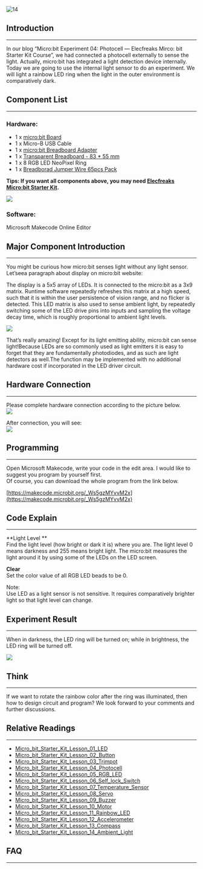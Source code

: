 ![14](https://i.imgur.com/NkZTTdv.jpg)  

## Introduction    
---  

In our blog “Micro:bit Experiment 04: Photocell — Elecfreaks Mirco: bit Starter Kit Course”, we had connected a photocell externally to sense the light. Actually, micro:bit has integrated a light detection device internally. Today we are going to use the internal light sensor to do an experiment. We will light a rainbow LED ring when the light in the outer environment is comparatively dark.     


## Component List    
---  

### Hardware:  

- 1 x [micro:bit Board](http://www.elecfreaks.com/estore/bbc-micro-bit-board-for-coding-programming.html)  
- 1 x Micro-B USB Cable  
- 1 x [micro:bit Breadboard Adapter](http://www.elecfreaks.com/estore/microbit-breadboard-adapter.html)  
- 1 x [Transparent Breadboard - 83 * 55 mm](http://www.elecfreaks.com/estore/transparent-breadboard-83-55-mm.html)  
- 1 x 8 RGB LED NeoPixel Ring  
- 1 x [Breadborad Jumper Wire 65pcs Pack](http://www.elecfreaks.com/estore/breadborad-jumper-wire-65pcs-pack.html)  

**Tips: If you want all components above, you may need [Elecfreaks Micro:bit Starter Kit](http://www.elecfreaks.com/estore/elecfreaks-micro-bit-starter-kit-795.html).**  

![](https://i.imgur.com/W4tseua.jpg)  

### Software:  

Microsoft Makecode Online Editor  


## Major Component Introduction    
---  

You might be curious how micro:bit senses light without any light sensor. Let’seea paragraph about display on micro:bit website:  

The display is a 5x5 array of LEDs. It is connected to the micro:bit as a 3x9 matrix. Runtime software repeatedly refreshes this matrix at a high speed, such that it is within the user persistence of vision range, and no flicker is detected. This LED matrix is also used to sense ambient light, by repeatedly switching some of the LED drive pins into inputs and sampling the voltage decay time, which is roughly proportional to ambient light levels.  

![](https://i.imgur.com/1JzFZG3.jpg)  

That’s really amazing! Except for its light emitting ability, micro:bit can sense light!Because LEDs are so commonly used as light emitters it is easy to forget that they are fundamentally photodiodes, and as such are light detectors as well.The function may be implemented with no additional hardware cost if incorporated in the LED driver circuit.  


## Hardware Connection    
---  

Please complete hardware connection according to the picture below.  
![](https://i.imgur.com/fKgQRoW.jpg)   

After connection, you will see:  
![](https://i.imgur.com/Hacl6BL.jpg)  


## Programming    
---  

Open Microsoft Makecode, write your code in the edit area. I would like to suggest you program by yourself first.  
Of course, you can download the whole program from the link below.   

[https://makecode.microbit.org/_Ws5gzMYvvM2x](https://makecode.microbit.org/_Ws5gzMYvvM2x)  


## Code Explain    
---  

**Light Level **  
Find the light level (how bright or dark it is) where you are. The light level 0 means darkness and 255 means bright light. The micro:bit measures the light around it by using some of the LEDs on the LED screen.  

**Clear**  
Set the color value of all RGB LED beads to be 0.  

Note:   
Use LED as a light sensor is not sensitive. It requires comparatively brighter light so that light level can change.  


## Experiment Result    
---  

When in darkness, the LED ring will be turned on; while in brightness, the LED ring will be turned off.  

![](https://i.imgur.com/F9B9ySD.gif)  


## Think    
---  

If we want to rotate the rainbow color after the ring was illuminated, then how to design circuit and program? We look forward to your comments and further discussions.  


## Relative Readings  
---  

- [Micro_bit_Starter_Kit_Lesson_01_LED](/Micro_bit_Starter_Kit_Lesson_01_LED/)
- [Micro_bit_Starter_Kit_Lesson_02_Button](/Micro_bit_Starter_Kit_Lesson_02_Button/)
- [Micro_bit_Starter_Kit_Lesson_03_Trimpot](/Micro_bit_Starter_Kit_Lesson_03_Trimpot/)
- [Micro_bit_Starter_Kit_Lesson_04_Photocell](/Micro_bit_Starter_Kit_Lesson_04_Photocell/)
- [Micro_bit_Starter_Kit_Lesson_05_RGB_LED](/Micro_bit_Starter_Kit_Lesson_05_RGB_LED/)
- [Micro_bit_Starter_Kit_Lesson_06_Self_lock_Switch](/Micro_bit_Starter_Kit_Lesson_06_Self_lock_Switch/)
- [Micro_bit_Starter_Kit_Lesson_07_Temperature_Sensor](/Micro_bit_Starter_Kit_Lesson_07_Temperature_Sensor/)
- [Micro_bit_Starter_Kit_Lesson_08_Servo](/Micro_bit_Starter_Kit_Lesson_08_Servo/)
- [Micro_bit_Starter_Kit_Lesson_09_Buzzer](/Micro_bit_Starter_Kit_Lesson_09_Buzzer/)
- [Micro_bit_Starter_Kit_Lesson_10_Motor](Micro_bit_Starter_Kit_Lesson_10_Motor)
- [Micro_bit_Starter_Kit_Lesson_11_Rainbow_LED](/Micro_bit_Starter_Kit_Lesson_11_Rainbow_LED/)
- [Micro_bit_Starter_Kit_Lesson_12_Accelerometer](/Micro_bit_Starter_Kit_Lesson_12_Accelerometer/)
- [Micro_bit_Starter_Kit_Lesson_13_Compass](/Micro_bit_Starter_Kit_Lesson_13_Compass/)
- [Micro_bit_Starter_Kit_Lesson_14_Ambient_Light](/Micro_bit_Starter_Kit_Lesson_14_Ambient_Light/)


## FAQ
---

   

